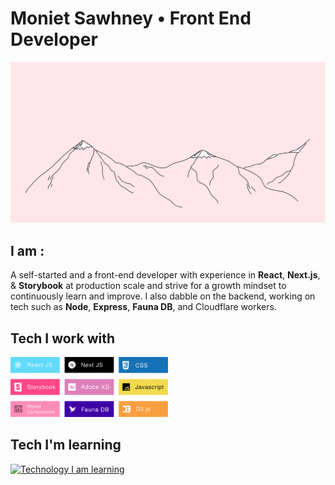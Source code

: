 # Moniet Sawhney • Front End Developer

<img src="https://raw.githubusercontent.com/Moniet/assets/main/minimal-landscape-(portrait).svg" alt="Mountains Animation Banner" />

## I am :
A self-started and a front-end developer with experience in **React**, **Next.js**, & **Storybook** at production scale and strive for a growth mindset to continuously learn and improve. I also dabble on the backend, working on tech such as **Node**, **Express**, **Fauna DB**, and Cloudflare workers.
## Tech I work with

<a href="#">
  <img src="https://raw.githubusercontent.com/Moniet/assets/main/tech-i-use.svg"  alt="Technology used by Moniet to Develop websites" width="50%"/>
</a>

## Tech I'm learning


<a href="#">
  <img src="https://user-images.githubusercontent.com/20152320/155715146-9d85104e-6714-485b-98d3-39de4a43c1b1.svg"  alt="Technology I am learning" width="50%"/>
</a>
